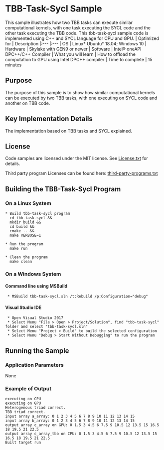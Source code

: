 # TBB-Task-Sycl Sample
This sample illustrates how two TBB tasks can execute similar computational kernels, with one task executing the SYCL code and the other task executing the TBB code. This tbb-task-sycl sample code is implemented using C++ and SYCL language for CPU and GPU.
| Optimized for                     | Description
|:---                               |:---
| OS                                | Linux* Ubuntu* 18.04; Windows 10
| Hardware                          | Skylake with GEN9 or newer
| Software                          | Intel&reg; oneAPI DPC++/C++ Compiler
| What you will learn               | How to offload the computation to GPU using Intel DPC++ compiler
| Time to complete                  | 15 minutes

## Purpose
The purpose of this sample is to show how similar computational kernels can be executed by two TBB tasks, with one executing on SYCL code and another on TBB code. 
  
## Key Implementation Details 
The implementation based on TBB tasks and SYCL explained. 

## License  
Code samples are licensed under the MIT license. See
[License.txt](https://github.com/oneapi-src/oneAPI-samples/blob/master/License.txt) for details.

Third party program Licenses can be found here: [third-party-programs.txt](https://github.com/oneapi-src/oneAPI-samples/blob/master/third-party-programs.txt)

## Building the TBB-Task-Sycl Program 

### On a Linux System 
    * Build tbb-task-sycl program 
      cd tbb-task-sycl &&
      mkdir build &&
      cd build &&
      cmake .. &&
      make VERBOSE=1

    * Run the program  
      make run

    * Clean the program  
      make clean

### On a Windows System

#### Command line using MSBuild
     * MSBuild tbb-task-sycl.sln /t:Rebuild /p:Configuration="debug"
   
#### Visual Studio IDE
     * Open Visual Studio 2017
     * Select Menu "File > Open > Project/Solution", find "tbb-task-sycl" folder and select "tbb-task-sycl.sln"
     * Select Menu "Project > Build" to build the selected configuration
     * Select Menu "Debug > Start Without Debugging" to run the program
     
## Running the Sample

### Application Parameters

None

### Example of Output
    executing on CPU
    executing on GPU
    Heterogenous triad correct.
    TBB triad correct.
    input array a_array: 0 1 2 3 4 5 6 7 8 9 10 11 12 13 14 15
    input array b_array: 0 1 2 3 4 5 6 7 8 9 10 11 12 13 14 15
    output array c_array on GPU: 0 1.5 3 4.5 6 7.5 9 10.5 12 13.5 15 16.5 18 19.5 21 22.5
    output array c_array_tbb on CPU: 0 1.5 3 4.5 6 7.5 9 10.5 12 13.5 15 16.5 18 19.5 21 22.5
    Built target run

